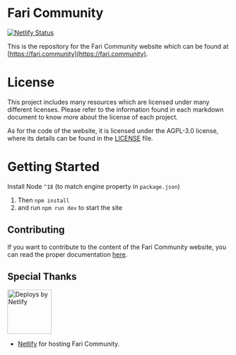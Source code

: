 # Fari Community

[![Netlify Status](https://api.netlify.com/api/v1/badges/b106e8c1-1ca6-4da3-84d7-d06d7fe1ec68/deploy-status)](https://app.netlify.com/sites/fari-community/deploys)

This is the repository for the Fari Community website which can be found at [https://fari.community](https://fari.community).

# License

This project includes many resources which are licensed under many different licenses. Please refer to the information found in each markdown document to know more about the license of each project.

As for the code of the website, it is licensed under the AGPL-3.0 license, where its details can be found in the [LICENSE](LICENSE) file.

# Getting Started

Install Node `^18` (to match engine property in `package.json`)

1. Then `npm install`
2. and run `npm run dev` to start the site

## Contributing

If you want to contribute to the content of the Fari Community website, you can read the proper documentation [here](https://fari.community/creators/fari-rpgs/projects/fari-community).

## Special Thanks

<a href="https://www.netlify.com">
  <img width="100px" src="https://www.netlify.com/img/global/badges/netlify-color-accent.svg" alt="Deploys by Netlify" />
</a>

- [Netlify](https://netlify.com/) for hosting Fari Community.
